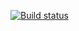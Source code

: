 [![Build status](https://ci.appveyor.com/api/projects/status/bywgbxtvwhke0131?svg=true)](https://ci.appveyor.com/project/Yulia-Sm1999/ajs-homeworks-regex-nicknames)
